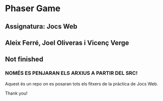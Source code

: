 # Phaser Game
## Assignatura: Jocs Web
## Aleix Ferré, Joel Oliveras i Vicenç Verge
## Not finished
### NOMÉS ES PENJARAN ELS ARXIUS A PARTIR DEL SRC!

Aquest és un repo on es posaran tots els fitxers de la pràctica de Jocs Web.

Thank you!
